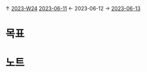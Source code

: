
↑ [2023-W24](2023-W24.md)
[2023-06-11](2023-06-11.md) ← 2023-06-12 → [2023-06-13](2023-06-13.md)


# 목표



# 노트





